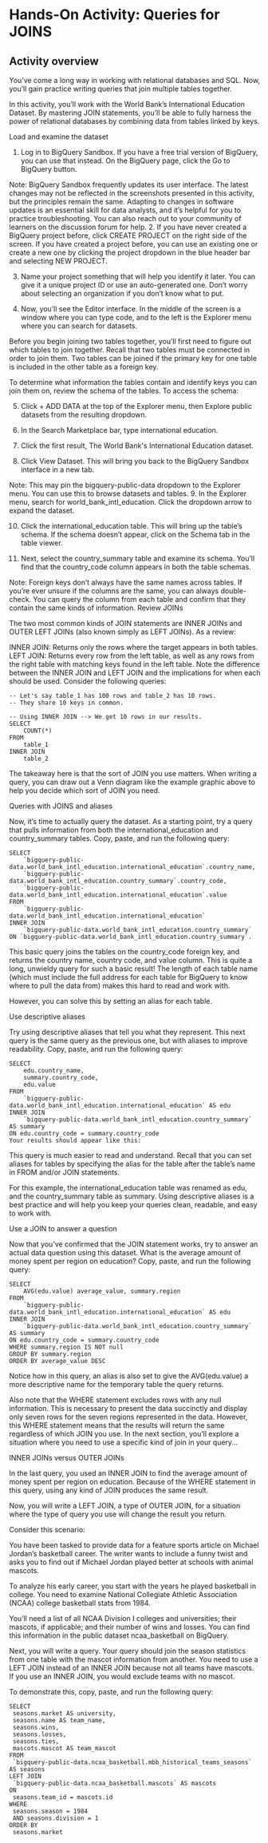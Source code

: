 # Hands-On Activity: Queries for JOINS


## Activity overview

You’ve come a long way in working with relational databases and SQL. Now, you’ll gain practice writing queries that join multiple tables together.

In this activity, you’ll work with the World Bank’s International Education Dataset. By mastering JOIN statements, you’ll be able to fully harness the power of relational databases by combining data from tables linked by keys.  

Load and examine the dataset

1. Log in to BigQuery Sandbox. If you have a free trial version of BigQuery, you can use that instead. On the BigQuery page, click the Go to BigQuery button.

Note: BigQuery Sandbox frequently updates its user interface. The latest changes may not be reflected in the screenshots presented in this activity, but the principles remain the same. Adapting to changes in software updates is an essential skill for data analysts, and it’s helpful for you to practice troubleshooting. You can also reach out to your community of learners on the discussion forum for help.
2. If you have never created a BigQuery project before, click CREATE PROJECT on the right side of the screen. If you have created a project before, you can use an existing one or create a new one by clicking the project dropdown in the blue header bar and selecting NEW PROJECT.

3. Name your project something that will help you identify it later. You can give it a unique project ID or use an auto-generated one. Don’t worry about selecting an organization if you don’t know what to put.

4. Now, you’ll see the Editor interface. In the middle of the screen is a window where you can type code, and to the left is the Explorer menu where you can search for datasets.

Before you begin joining two tables together, you’ll first need to figure out which tables to join together. Recall that two tables must be connected in order to join them. Two tables can be joined if the primary key for one table is included in the other table as a foreign key. 

To determine what information the tables contain and identify keys you can join them on, review the schema of the tables. To access the schema:

5. Click + ADD DATA at the top of the Explorer menu, then Explore public datasets from the resulting dropdown.

6. In the Search Marketplace bar, type international education.

7. Click the first result, The World Bank's International Education dataset.

8. Click View Dataset. This will bring you back to the BigQuery Sandbox interface in a new tab.

Note: This may pin the bigquery-public-data dropdown to the Explorer menu. You can use this to browse datasets and tables.
9. In the Explorer menu, search for world_bank_intl_education. Click the dropdown arrow to expand the dataset. 


10. Click the international_education table. This will bring up the table’s schema. If the schema doesn’t appear, click on the Schema tab in the table viewer.

11. Next, select the country_summary table and examine its schema. You’ll find that the country_code column appears in both the table schemas. 

Note: Foreign keys don’t always have the same names across tables. If you’re ever unsure if the columns are the same, you can always double-check. You can query the column from each table and confirm that they contain the same kinds of information.
Review JOINs


The two most common kinds of JOIN statements are INNER JOINs and OUTER LEFT JOINs (also known simply as LEFT JOINs). As a review:

INNER JOIN: Returns only the rows where the target appears in both tables. 
LEFT JOIN: Returns every row from the left table, as well as any rows from the right table with matching keys found in the left table. 
Note the difference between the INNER JOIN and LEFT JOIN and the implications for when each should be used. Consider the following queries:

```
-- Let's say table_1 has 100 rows and table_2 has 10 rows.
-- They share 10 keys in common.

-- Using INNER JOIN --> We get 10 rows in our results.
SELECT
    COUNT(*)
FROM
    table_1
INNER JOIN
    table_2
```

The takeaway here is that the sort of JOIN you use matters. When writing a query, you can draw out a Venn diagram like the example graphic above to help you decide which sort of JOIN you need.

Queries with JOINS and aliases

Now, it’s time to actually query the dataset. As a starting point, try a query that pulls information from both the international_education and country_summary tables. Copy, paste, and run the following query:

```
SELECT 
    `bigquery-public-data.world_bank_intl_education.international_education`.country_name, 
    `bigquery-public-data.world_bank_intl_education.country_summary`.country_code, 
    `bigquery-public-data.world_bank_intl_education.international_education`.value
FROM 
    `bigquery-public-data.world_bank_intl_education.international_education`
INNER JOIN 
    `bigquery-public-data.world_bank_intl_education.country_summary` 
ON `bigquery-public-data.world_bank_intl_education.country_summary`.
```

This basic query joins the tables on the country_code foreign key, and returns the country name, country code, and value column. This is quite a long, unwieldy query for such a basic result! The length of each table name (which must include the full address for each table for BigQuery to know where to pull the data from) makes this hard to read and work with. 

However, you can solve this by setting an alias for each table.

Use descriptive aliases 

Try using descriptive aliases that tell you what they represent. This next query is the same query as the previous one, but with aliases to improve readability. Copy, paste, and run the following query: 

```
SELECT 
    edu.country_name,
    summary.country_code,
    edu.value
FROM 
    `bigquery-public-data.world_bank_intl_education.international_education` AS edu
INNER JOIN 
    `bigquery-public-data.world_bank_intl_education.country_summary` AS summary
ON edu.country_code = summary.country_code
Your results should appear like this: 
```

This query is much easier to read and understand. Recall that you can set aliases for tables by specifying the alias for the table after the table’s name in FROM and/or JOIN statements. 

For this example, the international_education table was renamed as edu, and the country_summary table as summary. Using descriptive aliases is a best practice and will help you keep your queries clean, readable, and easy to work with. 

Use a JOIN to answer a question

Now that you’ve confirmed that the JOIN statement works, try to answer an actual data question using this dataset. What is the average amount of money spent per region on education? Copy, paste, and run the following query: 

```
SELECT 
    AVG(edu.value) average_value, summary.region
FROM 
    `bigquery-public-data.world_bank_intl_education.international_education` AS edu
INNER JOIN 
    `bigquery-public-data.world_bank_intl_education.country_summary` AS summary
ON edu.country_code = summary.country_code
WHERE summary.region IS NOT null
GROUP BY summary.region
ORDER BY average_value DESC
```

Notice how in this query, an alias is also set to give the AVG(edu.value) a more descriptive name for the temporary table the query returns.

Also note that the WHERE statement excludes rows with any null information. This is necessary to present the data succinctly and display only seven rows for the seven regions represented in the data. However, this WHERE statement means that the results will return the same regardless of which JOIN you use. In the next section, you’ll explore a situation where you need to use a specific kind of join in your query...

INNER JOINs versus OUTER JOINs

In the last query, you used an INNER JOIN to find the average amount of money spent per region on education. Because of the WHERE statement in this query, using any kind of JOIN produces the same result.

Now, you will write a LEFT JOIN, a type of OUTER JOIN, for a situation where the type of query you use will change the result you return.

Consider this scenario: 

You have been tasked to provide data for a feature sports article on Michael Jordan’s basketball career. The writer wants to include a funny twist and asks you to find out if Michael Jordan played better at schools with animal mascots.

To analyze his early career, you start with the years he played basketball in college. You need to examine National Collegiate Athletic Association (NCAA) college basketball stats from 1984.

You’ll need a list of all NCAA Division I colleges and universities; their mascots, if applicable; and their number of wins and losses. You can find this information in the public dataset ncaa_basketball on BigQuery.

Next, you will write a query. Your query should join the season statistics from one table with the mascot information from another. You need to use a LEFT JOIN instead of an INNER JOIN because not all teams have mascots. If you use an INNER JOIN, you would exclude teams with no mascot.

To demonstrate this, copy, paste, and run the following query:
```
SELECT
 seasons.market AS university,
 seasons.name AS team_name,
 seasons.wins,
 seasons.losses,
 seasons.ties,
 mascots.mascot AS team_mascot
FROM
 `bigquery-public-data.ncaa_basketball.mbb_historical_teams_seasons` AS seasons
LEFT JOIN
 `bigquery-public-data.ncaa_basketball.mascots` AS mascots
ON
 seasons.team_id = mascots.id
WHERE
 seasons.season = 1984
 AND seasons.division = 1
ORDER BY
 seasons.market
 ```
